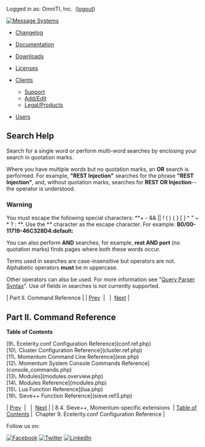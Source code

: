 Logged in as: OmniTI, Inc.  ([logout](https://support.messagesystems.com/logout.php))

[![Message Systems](https://support.messagesystems.com/images/ms-white205.png)](https://support.messagesystems.com/start.php) 

*   [Changelog](https://support.messagesystems.com/start.php?show=changelog)
*   [Documentation](https://support.messagesystems.com/docs/)
*   [Downloads](https://support.messagesystems.com/start.php)

*   [Licenses](https://support.messagesystems.com/license_summary.php)
*   <a href="">Clients</a>
    *   [Support](https://support.messagesystems.com/cs.php)
    *   [Add/Edit](https://support.messagesystems.com/edit_client.php)
    *   [Legal/Products](https://support.messagesystems.com/edit_products.php)
*   [Users](https://support.messagesystems.com/edit_customer.php)

## Search Help

Search for a single word or perform multi-word searches by enclosing your search in quotation marks.

Where you have multiple words but no quotation marks, an **OR** search is performed. For example, **"REST Injection"** searches for the phrase **"REST Injection"**, and, without quotation marks, searches for **REST OR Injection**--the operator is understood.

### Warning

You must escape the following special characters: **+ - && || ! ( ) { } [ ] ^ " ~ * ? : \**. Use the **\** character as the escape character. For example: **B0/00-11719-46C328D4\:default\:**

You can also perform **AND** searches, for example, **rest AND port** (no quotation marks) finds pages where both these words occur.

Terms used in searches are case-insensitive but operators are not. Alphabetic operators **must** be in uppercase.

Other operators can also be used. For more information see "[Query Parser Syntax](https://lucene.apache.org/core/old_versioned_docs/versions/3_0_0/queryparsersyntax.html)". Use of fields in searches is not currently supported.

| Part II. Command Reference |
| [Prev](sieve.ecaddons.php)  |   |  [Next](conf.ref.php) |

## Part II. Command Reference

**Table of Contents**

<dl class="toc">

<dt>[9\. Ecelerity.conf Configuration Reference](conf.ref.php)</dt>

<dt>[10\. Cluster Configuration Reference](cluster.ref.php)</dt>

<dt>[11\. Momentum Command Line Reference](exe.php)</dt>

<dt>[12\. Momentum System Console Commands Reference](console_commands.php)</dt>

<dt>[13\. Modules](modules.overview.php)</dt>

<dt>[14\. Modules Reference](modules.php)</dt>

<dt>[15\. Lua Function Reference](lua.php)</dt>

<dt>[16\. Sieve++ Function Reference](sieve.ref3.php)</dt>

</dl>

| [Prev](sieve.ecaddons.php)  |   |  [Next](conf.ref.php) |
| 8.4. Sieve++, Momentum-specific extensions  | [Table of Contents](index.php) |  Chapter 9. Ecelerity.conf Configuration Reference |

Follow us on:

[![Facebook](https://support.messagesystems.com/images/icon-facebook.png)](http://www.facebook.com/messagesystems) [![Twitter](https://support.messagesystems.com/images/icon-twitter.png)](http://twitter.com/#!/MessageSystems) [![LinkedIn](https://support.messagesystems.com/images/icon-linkedin.png)](http://www.linkedin.com/company/message-systems)